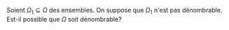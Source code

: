 Soient $\Omega_{1} \subseteq \Omega$ des ensembles. On suppose que $\Omega_{1}$ n'est pas dénombrable. Est-il possible que $\Omega$ soit dénombrable?